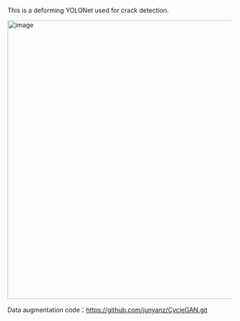 This is a deforming YOLONet used for crack detection.

<img width="921" height="625" alt="image" src="https://github.com/user-attachments/assets/4a3e6d0f-ecea-43db-b9bc-302aa6e7e758" />


Data augmentation code：https://github.com/junyanz/CycleGAN.git
